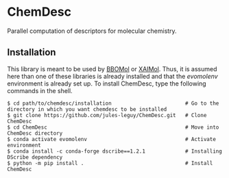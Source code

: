 # ChemDesc

Parallel computation of descriptors for molecular chemistry.

## Installation

This library is meant to be used by [BBOMol](https://github.com/jules-leguy/BBOMol) or 
[XAIMol](https://github.com/jules-leguy/XAIMol). Thus, it is assumed here than one of these libraries is already 
installed and that the *evomolenv* environment is already set up. To install ChemDesc, type the following commands
in the shell.

```shell script
$ cd path/to/chemdesc/installation                        # Go to the directory in which you want chemdesc to be installed
$ git clone https://github.com/jules-leguy/ChemDesc.git   # Clone ChemDesc
$ cd ChemDesc                                             # Move into ChemDesc directory
$ conda activate evomolenv                                # Activate environment
$ conda install -c conda-forge dscribe==1.2.1             # Installing DScribe dependency
$ python -m pip install .                                 # Install ChemDesc
```